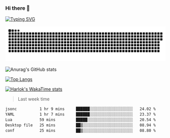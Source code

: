 ### Hi there 👋

<!--
**wray-le/wray-lee* is a ✨ _special_ ✨ repository because its `README.md` (this file) appears on your GitHub profile.

Here are some ideas to get you started:

- 🔭 I’m currently working on ...
- 🌱 I’m currently learning ...
- 👯 I’m looking to collaborate on ...
- 🤔 I’m looking for help with ...
- 💬 Ask me about ...
- 📫 How to reach me: ...
- 😄 Pronouns: ...
- ⚡ Fun fact: ...
-->
[![Typing SVG](https://readme-typing-svg.herokuapp.com?color=91BEF0&vCenter=true&lines=This+is+Wray's+profile;A+noob+developer)](https://git.io/typing-svg)

<p align="center"><a href=#><img src="image/contributions.svg"></a></p>  

![Anurag's GitHub stats](https://github-readme-stats.vercel.app/api?username=wray-lee&show_icons=true&theme=tokyonight)


[![Top Langs](https://github-readme-stats.vercel.app/api/top-langs/?username=wray-lee&exclude_repo=wray-lee.github.io,wray-lee&layout=donut)](https://github.com/anuraghazra/github-readme-stats)


[![Harlok's WakaTime stats](https://github-readme-stats.vercel.app/api/wakatime?username=wray)](https://github.com/anuraghazra/github-readme-stats)

> Last week time

<!--START_SECTION:waka-->

```txt
jsonc          1 hr 9 mins     ██████░░░░░░░░░░░░░░░░░░░   24.02 %
YAML           1 hr 7 mins     ██████░░░░░░░░░░░░░░░░░░░   23.37 %
Lua            59 mins         █████░░░░░░░░░░░░░░░░░░░░   20.54 %
Desktop file   25 mins         ██▒░░░░░░░░░░░░░░░░░░░░░░   08.94 %
conf           25 mins         ██▒░░░░░░░░░░░░░░░░░░░░░░   08.80 %
```

<!--END_SECTION:waka-->
